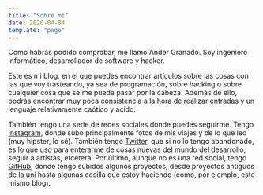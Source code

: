 ```yaml
---
title: "Sobre mí"
date: 2020-04-04
template: "page"
---
```


Como habrás podido comprobar, me llamo Ander Granado. Soy ingeniero informático, desarrollador de software y hacker.

Este es mi blog, en el que puedes encontrar artículos sobre las cosas con las que voy trasteando, ya sea de programación, sobre hacking o sobre cualquier cosa que se me pueda pasar por la cabeza. Además de ello, podrás encontrar muy poca consistencia a la hora de realizar entradas y un lenguaje relativamente caótico y ácido.

También tengo una serie de redes sociales donde puedes seguirme. Tengo [Instagram](https://www.instagram.com/andergrma/), donde subo principalmente fotos de mis viajes y de lo que leo (muy hipster, lo sé). También tengo [Twitter](https://twitter.com/andergrma), que si no lo tengo abandonado, es lo que uso para enterarme de cosas nuevas del mundo del desarrollo, seguir a artistas, etcétera. Por último, aunque no es una red social, tengo [GitHub](https://github.com/ander94lakx), donde tengo subidos algunos proyectos, desde proyectos antiguos de la uni hasta algunas cosilla que estoy haciendo (como, por ejemplo, este mismo blog).
